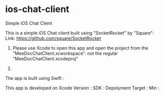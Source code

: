 # ios-chat-client
Simple iOS Chat Client 


This is a simple iOS Chat client built using "SocketRocket" by "Square":
Link: https://github.com/square/SocketRocket

1. Please use Xcode to open this app and open the project from the "MeeDocChatClient.xcworkspace".
not the regular "MeeDocChatClient.xcodeproj"

2.


The app is built using Swift :



This app is developed on 
Xcode Version :
SDK :
Depolyment Target :
Min :

